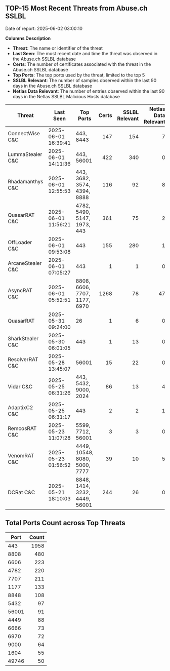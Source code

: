 ## TOP-15 Most Recent Threats from Abuse.ch SSLBL
Date of report: 2025-06-02 03:00:10

**Columns Description**
- **Threat**: The name or identifier of the threat
- **Last Seen**: The most recent date and time the threat was observed in the Abuse.ch SSLBL database
- **Certs**: The number of certificates associated with the threat in the Abuse.ch SSLBL database
- **Top Ports**: The top ports used by the threat, limited to the top 5
- **SSLBL Relevant**: The number of samples observed within the last 90 days in the Abuse.ch SSLBL database
- **Netlas Data Relevant**: The number of entries observed within the last 90 days in the Netlas SSLBL Malicious Hosts database



| Threat                     | Last Seen           | Top Ports          | Certs        | SSLBL Relevant   | Netlas Data Relevant  |
|----------------------------|---------------------|--------------------|-------------:|-----------------:|----------------------:|
| ConnectWise C&C            | 2025-06-01 16:39:41 | 443, 8443 | 147 | 154 | 7 |
| LummaStealer C&C           | 2025-06-01 14:11:36 | 443, 56001 | 422 | 340 | 0 |
| Rhadamanthys C&C           | 2025-06-01 12:55:53 | 443, 3682, 3574, 4394, 8888 | 116 | 92 | 8 |
| QuasarRAT C&C              | 2025-06-01 11:56:21 | 4782, 5490, 5147, 1973, 443 | 361 | 75 | 2 |
| OffLoader C&C              | 2025-06-01 09:53:08 | 443 | 155 | 280 | 1 |
| ArcaneStealer C&C          | 2025-06-01 07:05:27 | 443 | 1 | 1 | 0 |
| AsyncRAT C&C               | 2025-06-01 05:52:51 | 8808, 6606, 7707, 1177, 6970 | 1268 | 78 | 47 |
| QuasarRAT                  | 2025-05-31 09:24:00 | 26 | 1 | 6 | 0 |
| SharkStealer C&C           | 2025-05-30 06:01:05 | 443 | 1 | 13 | 0 |
| ResolverRAT C&C            | 2025-05-28 13:45:07 | 56001 | 15 | 22 | 0 |
| Vidar C&C                  | 2025-05-25 06:31:26 | 443, 5432, 9000, 2024 | 86 | 13 | 4 |
| AdaptixC2 C&C              | 2025-05-25 06:31:17 | 443 | 2 | 2 | 1 |
| RemcosRAT C&C              | 2025-05-23 11:07:28 | 5599, 7712, 56001 | 3 | 3 | 0 |
| VenomRAT C&C               | 2025-05-23 01:56:52 | 4449, 10548, 8080, 5000, 7777 | 39 | 10 | 5 |
| DCRat C&C                  | 2025-05-21 18:10:03 | 8848, 1414, 3232, 4449, 56001 | 244 | 26 | 0 |

## Total Ports Count across Top Threats
| Port       | Count      |
|------------|-----------:|
| 443 | 1958 |
| 8808 | 480 |
| 6606 | 223 |
| 4782 | 220 |
| 7707 | 211 |
| 1177 | 133 |
| 8848 | 108 |
| 5432 | 97 |
| 56001 | 91 |
| 4449 | 88 |
| 6666 | 73 |
| 6970 | 72 |
| 9000 | 64 |
| 1604 | 55 |
| 49746 | 50 |